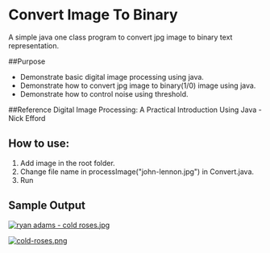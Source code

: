 # Convert Image To Binary
A simple java one class program to convert jpg image to binary text representation.

##Purpose
* Demonstrate basic digital image processing using java.
* Demonstrate how to convert jpg image to binary(1/0) image using java.
* Demonstrate how to control noise using threshold.

##Reference
Digital Image Processing: A Practical Introduction Using Java - Nick Efford

## How to use:
1. Add image in the root folder.
2. Change file name in processImage("john-lennon.jpg") in Convert.java.
3. Run

## Sample Output

[![ryan adams - cold roses.jpg](https://s22.postimg.org/8glj7t6ep/ryan_adams_cold_roses.jpg)](https://postimg.org/image/yownx6qi5/)

[![cold-roses.png](https://s18.postimg.org/z54qk7n2x/cold_roses.png)](https://postimg.org/image/9mce773it/)
